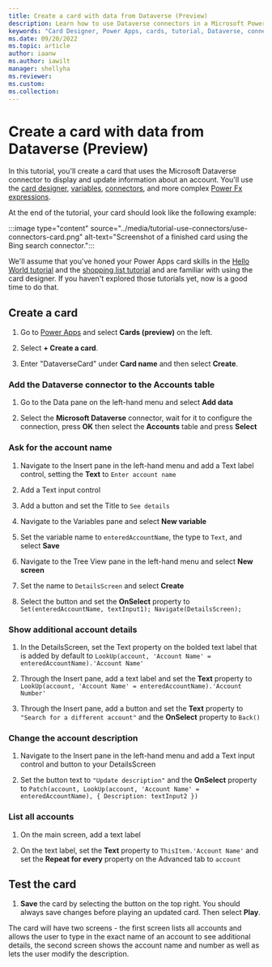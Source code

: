 ```yaml
---
title: Create a card with data from Dataverse (Preview)
description: Learn how to use Dataverse connectors in a Microsoft Power Apps card.
keywords: "Card Designer, Power Apps, cards, tutorial, Dataverse, connectors"
ms.date: 09/20/2022
ms.topic: article
author: iaanw
ms.author: iawilt
manager: shellyha
ms.reviewer: 
ms.custom: 
ms.collection: 
---
```


# Create a card with data from Dataverse (Preview)

In this tutorial, you'll create a card that uses the Microsoft Dataverse connector to display and update information about an account. You'll use the [card designer](../make-a-card/designer-overview.md), [variables](../make-a-card/variables/variables.md), [connectors](../make-a-card/connectors/connector-intro.md), and more complex [Power Fx expressions](../make-a-card/power-fx/intro-to-pfx.md).

At the end of the tutorial, your card should look like the following example:

:::image type="content" source="../media/tutorial-use-connectors/use-connectors-card.png" alt-text="Screenshot of a finished card using the Bing search connector.":::

We'll assume that you've honed your Power Apps card skills in the [Hello World tutorial](hello-world-card.md) and the [shopping list tutorial](simple-shopping-list.md) and are familiar with using the card designer. If you haven't explored those tutorials yet, now is a good time to do that.

## Create a card

1. Go to [Power Apps](https://make.powerapps.com) and select **Cards (preview)** on the left.

1. Select **+ Create a card**.

1. Enter "DataverseCard" under **Card name** and then select **Create**.

### Add the Dataverse connector to the Accounts table

1. Go to the Data pane on the left-hand menu and select **Add data**

1. Select the **Microsoft Dataverse** connector, wait for it to configure the connection, press **OK** then select the **Accounts** table and press **Select**

### Ask for the account name

1. Navigate to the Insert pane in the left-hand menu and add a Text label control, setting the **Text** to `Enter account name`

1. Add a Text input control

1. Add a button and set the Title to `See details`

1. Navigate to the Variables pane and select **New variable**

1. Set the variable name to `enteredAccountName`, the type to `Text`, and select **Save**

1. Navigate to the Tree View pane in the left-hand menu and select **New screen**

1. Set the name to `DetailsScreen` and select **Create**

1. Select the button and set the **OnSelect** property to `Set(enteredAccountName, textInput1); Navigate(DetailsScreen);` 

### Show additional account details

1. In the DetailsScreen, set the Text property on the bolded text label that is added by default to `LookUp(account, 'Account Name' = enteredAccountName).'Account Name'`

1. Through the Insert pane, add a text label and set the **Text** property to `LookUp(account, 'Account Name' = enteredAccountName).'Account Number'`

1. Through the Insert pane, add a button and set the **Text** property to `"Search for a different account"` and the **OnSelect** property to `Back()`

### Change the account description

1. Navigate to the Insert pane in the left-hand menu and add a Text input control and button to your DetailsScreen

1. Set the button text to `"Update description"` and the **OnSelect** property to `Patch(account, LookUp(account, 'Account Name' = enteredAccountName), { Description: textInput2 })`

### List all accounts

1. On the main screen, add a text label

1. On the text label, set the **Text** property to `ThisItem.'Account Name'` and set the **Repeat for every** property on the Advanced tab to `account`

## Test the card

1. **Save** the card by selecting the button on the top right. You should always save changes before playing an updated card. Then select **Play**.

The card will have two screens - the first screen lists all accounts and allows the user to type in the exact name of an account to see additional details, the second screen shows the account name and number as well as lets the user modify the description.
